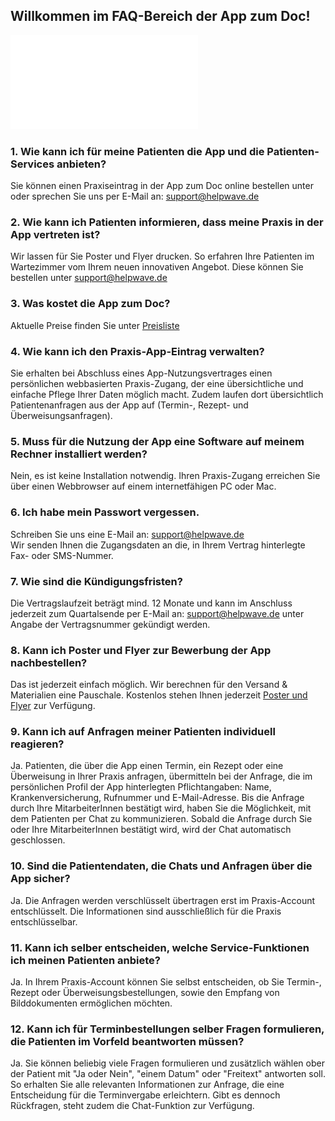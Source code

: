 ## Willkommen im FAQ-Bereich der App zum Doc!

![Haeufig_gestellte_fragen](../../docs/Dokumente/Allgemein/haeufig_gestellte_fragen.pdf)

### 1. Wie kann ich für meine Patienten die App und die Patienten-Services anbieten?
Sie können einen Praxiseintrag in der App zum Doc online bestellen unter  oder sprechen Sie uns per E-Mail an: support@helpwave.de 

### 2. Wie kann ich Patienten informieren, dass meine Praxis in der App vertreten ist? 
Wir lassen für Sie Poster und Flyer drucken. So erfahren Ihre Patienten im Wartezimmer vom Ihrem neuen innovativen Angebot. Diese können Sie bestellen unter support@helpwave.de 

### 3. Was kostet die App zum Doc? 
Aktuelle Preise finden Sie unter [Preisliste](https://app-zum-doc.de/App-Eintrag-buchen.html)

### 4. Wie kann ich den Praxis-App-Eintrag verwalten?
Sie erhalten bei Abschluss eines App-Nutzungsvertrages einen persönlichen webbasierten Praxis-Zugang, der eine übersichtliche und einfache Pflege Ihrer Daten möglich macht. Zudem laufen dort übersichtlich Patientenanfragen aus der App auf (Termin-, Rezept- und Überweisungsanfragen).

### 5. Muss für die Nutzung der App eine Software auf meinem Rechner installiert werden?  
Nein, es ist keine Installation notwendig. Ihren Praxis-Zugang erreichen Sie über einen Webbrowser auf einem internetfähigen PC oder Mac.  

### 6. Ich habe mein Passwort vergessen. 
Schreiben Sie uns eine E-Mail an: ​support@helpwave.de  
Wir senden Ihnen die Zugangsdaten an die, in Ihrem Vertrag hinterlegte Fax- oder SMS-Nummer.

### 7. Wie sind die Kündigungsfristen? 
Die Vertragslaufzeit beträgt mind. 12 Monate und kann im Anschluss jederzeit zum Quartalsende per E-Mail an: ​support@helpwave.de unter Angabe der Vertragsnummer gekündigt werden.

### 8. Kann ich Poster und Flyer zur Bewerbung der App nachbestellen? 
Das ist jederzeit einfach möglich. Wir berechnen für den Versand & Materialien eine Pauschale. Kostenlos stehen Ihnen jederzeit [Poster und Flyer](https://app-zum-doc.de/Marketingmaterial.html) zur Verfügung.

### 9. Kann ich auf Anfragen meiner Patienten individuell reagieren? 
Ja. Patienten, die über die App einen Termin, ein Rezept oder eine Überweisung in Ihrer Praxis anfragen, übermitteln bei der Anfrage, die im persönlichen Profil der App hinterlegten Pflichtangaben: Name, Krankenversicherung, Rufnummer und E-Mail-Adresse. Bis die Anfrage durch Ihre MitarbeiterInnen bestätigt wird, haben Sie die Möglichkeit, mit dem Patienten per Chat zu kommunizieren. Sobald die Anfrage durch Sie oder Ihre MitarbeiterInnen bestätigt wird, wird der Chat automatisch geschlossen.

### 10. Sind die Patientendaten, die Chats und Anfragen über die App sicher? 
Ja. Die Anfragen werden verschlüsselt übertragen erst im Praxis-Account entschlüsselt. Die Informationen sind ausschließlich für die Praxis entschlüsselbar.

### 11. Kann ich selber entscheiden, welche Service-Funktionen ich meinen Patienten anbiete? 
Ja. In Ihrem Praxis-Account können Sie selbst entscheiden, ob Sie Termin-, Rezept oder Überweisungsbestellungen, sowie den Empfang von Bilddokumenten ermöglichen möchten. 

### 12. Kann ich für Terminbestellungen selber Fragen formulieren, die Patienten im Vorfeld beantworten müssen? 
Ja. Sie können beliebig viele Fragen formulieren und zusätzlich wählen ober der Patient mit "Ja oder Nein", "einem Datum" oder "Freitext" antworten soll. So erhalten Sie alle relevanten Informationen zur Anfrage, die eine Entscheidung für die Terminvergabe erleichtern. Gibt es dennoch Rückfragen, steht zudem die Chat-Funktion zur Verfügung.